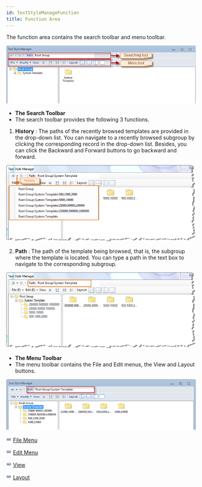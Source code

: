 ```yaml
---
id: TextStyleManageFunction
title: Function Area
---  
```



The function area contains the search toolbar and menu toolbar.

![](img-en/TextStyleManageFunction.png)  

* **The Search Toolbar**
* The search toolbar provides the following 3 functions.

1. **History** : The paths of the recently browsed templates are provided in the drop-down list. You can navigate to a recently browsed subgroup by clicking the corresponding record in the drop-down list. Besides, you can click the Backward and Forward buttons to go backward and forward.  

![](img-en/HistoryRecords.png)  

2. **Path** : The path of the template being browsed, that is, the subgroup where the template is located. You can type a path in the text box to navigate to the corresponding subgroup.  

![](img-en/Directory.png)  

* **The Menu Toolbar**
* The menu toolbar contains the File and Edit menus, the View and Layout buttons.

![](img-en/Menu.png)  

  
![](../../img/smalltitle.png)  [File Menu](FileMenu.htm)

![](../../img/smalltitle.png)  [Edit Menu](EditMenu.htm)

![](../../img/smalltitle.png)  [View](DisplayButton.htm)

![](../../img/smalltitle.png)  [Layout](LayoutButton.htm)